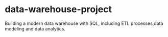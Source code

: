 # data-warehouse-project
Building a modern data warehouse with SQL, including ETL processes,data modeling and data analytics.
